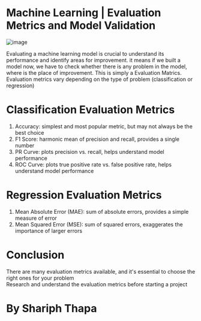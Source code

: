 # Machine Learning | Evaluation Metrics and Model Validation
![image](https://github.com/Shariph7/DATA-SCIENCE/assets/158695717/d8ed7d43-9643-494a-9af0-c442bc98dc8c)

Evaluating a machine learning model is crucial to understand its performance and identify areas for improvement. it means if we built a model now, we have to check whether there is any problem in the model, where
is the place of improvement. This is simply a Evaluation Matrics.<br>
Evaluation metrics vary depending on the type of problem (classification or regression)<br>
# Classification Evaluation Metrics
1. Accuracy: simplest and most popular metric, but may not always be the best choice<br>
2. F1 Score: harmonic mean of precision and recall, provides a single number<br>
3. PR Curve: plots precision vs. recall, helps understand model performance<br>
4. ROC Curve: plots true positive rate vs. false positive rate, helps understand model performance<br>

# Regression Evaluation Metrics
1. Mean Absolute Error (MAE): sum of absolute errors, provides a simple measure of error<br>
2. Mean Squared Error (MSE): sum of squared errors, exaggerates the importance of larger errors<br>

# Conclusion
There are many evaluation metrics available, and it's essential to choose the right ones for your problem<br>
Research and understand the evaluation metrics before starting a project<br>
<h1>By Shariph Thapa</h1>
